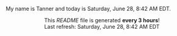 My name is Tanner and today is Saturday, June 28, 8:42 AM EDT.

<p align="center">This <i>README</i> file is generated <b>every 3 hours</b>!</br>Last refresh: Saturday, June 28, 8:42 AM EDT<br /></p>
